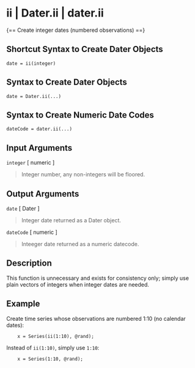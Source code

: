 # ii  |  Dater.ii  |  dater.ii

{== Create integer dates (numbered observations) ==}


## Shortcut Syntax to Create Dater Objects

    date = ii(integer)


## Syntax to Create Dater Objects

    date = Dater.ii(...)


## Syntax to Create Numeric Date Codes

    dateCode = dater.ii(...)


## Input Arguments

`integer` [ numeric ] 

> Integer number, any non-integers will be floored.


## Output Arguments

`date` [ Dater ]

> Integer date returned as a Dater object.


`dateCode` [ numeric ]

> Inteeger date returned as a numeric datecode.


## Description

This function is unnecessary and exists for consistency only; simply use
plain vectors of integers when integer dates are needed.


## Example

Create time series whose observations are numbered 1:10 (no calendar
dates):

```
    x = Series(ii(1:10), @rand);
```

Instead of `ii(1:10)`, simply use `1:10`:

```
    x = Series(1:10, @rand);
```



